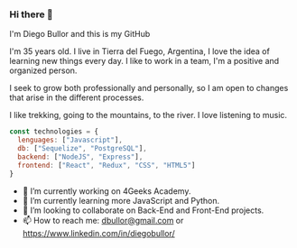### Hi there 👋

I'm Diego Bullor and this is my GitHub

I'm 35 years old. I live in Tierra del Fuego, Argentina, I love the idea of learning new things every day. I like to work in a team, I'm a positive and organized person.

I seek to grow both professionally and personally, so I am open to changes that arise in the different processes.

I like trekking, going to the mountains, to the river. I love listening to music.

```js
const technologies = {
  lenguages: ["Javascript"],
  db: ["Sequelize", "PostgreSQL"],
  backend: ["NodeJS", "Express"],
  frontend: ["React", "Redux", "CSS", "HTML5"]
}
```

- 🔭 I’m currently working on 4Geeks Academy.
- 🌱 I’m currently learning more JavaScript and Python.
- 👯 I’m looking to collaborate on Back-End and Front-End projects.
- 📫 How to reach me: dbullor@gmail.com or https://www.linkedin.com/in/diegobullor/
